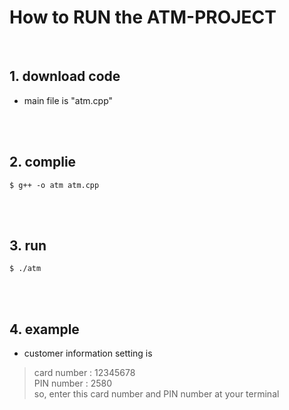 # How to RUN the ATM-PROJECT

</br>

## 1. download code
- main file is "atm.cpp"

</br>
</br>

## 2. complie
`$ g++ -o atm atm.cpp`

</br>
</br>

## 3. run
`$ ./atm`

</br>
</br>

## 4. example
- customer information setting is </br>
> card number : 12345678 </br>
> PIN number  : 2580 </br>
so, enter this card number and PIN number at your terminal
